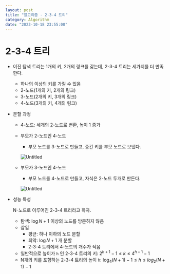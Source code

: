 ```yaml
---
layout: post
title: "알고리즘 - 2-3-4 트리"
category: Algorithm
date: "2023-10-18 23:55:00"
---
```


# 2-3-4 트리

- 이진 탐색 트리는 1개의 키, 2개의 링크를 갖는데, 2-3-4 트리는 세가지를 더 만족한다.
    - 하나의 이상의 키를 가질 수 있음
    - 2-노드(1개의 키, 2개의 링크)
    - 3-노드(2개의 키, 3개의 링크)
    - 4-노드(3개의 키, 4개의 링크)
- 분할 과정
    - 4-노드: 세개의 2-노드로 변환, 높이 1 증가
    - 부모가 2-노드인 4-노드
        - 부모 노드를 3-노드로 만들고, 중간 키를 부모 노드로 보낸다.
        
        ![Untitled](@image/2023-10-18/1.png)
        
    - 부모가 3-노드인 4-노드
        - 부모 노드를 4-노드로 만들고, 자식은 2-노드 두개로 만든다.
        
        ![Untitled](@image/2023-10-18/2.png)
        
- 성능 특성
    
    N-노드로 이루어진 2-3-4 트리라고 하자.
    
    - 탐색: $\log N + 1$ 이상의 노드를 방문하지 않음
    - 삽입
        - 평균: 하나 이하의 노드 분할
        - 최악: $\log N+1$ 개 분할
        - 2-3-4 트리에서 4-노드의 개수가 적음
    - 일반적으로 높이가 `h` 인 2-3-4 트리의 키: $2^{h+1}-1 \le k \le 4^{h+1}-1$
    - N개의 키를 포함하는 2-3-4 트리의 높이 `h`: $\log_4{(N+1)}-1 \le h \le log_2{(N+1)}-1$